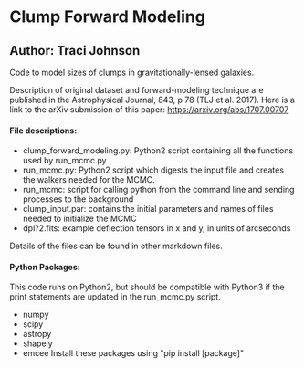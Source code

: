 # Clump Forward Modeling
## Author: Traci Johnson

Code to model sizes of clumps in gravitationally-lensed galaxies.

Description of original dataset and forward-modeling technique are published in the Astrophysical Journal, 843, p 78 (TLJ et al. 2017). Here is a link to the arXiv submission of this paper: https://arxiv.org/abs/1707.00707

#### File descriptions:
- clump\_forward\_modeling.py: Python2 script containing all the functions used by run\_mcmc.py
- run\_mcmc.py: Python2 script which digests the input file and creates the walkers needed for the MCMC.
- run\_mcmc: script for calling python from the command line and sending processes to the background
- clump_input.par: contains the initial parameters and names of files needed to initialize the MCMC
- dpl?2.fits: example deflection tensors in x and y, in units of arcseconds

Details of the files can be found in other markdown files.

#### Python Packages:
This code runs on Python2, but should be compatible with Python3 if the print statements are updated in the run\_mcmc.py script.
- numpy
- scipy
- astropy
- shapely
- emcee
Install these packages using "pip install [package]"


